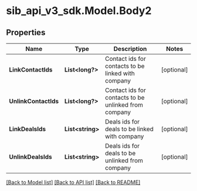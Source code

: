 # sib_api_v3_sdk.Model.Body2
## Properties

Name | Type | Description | Notes
------------ | ------------- | ------------- | -------------
**LinkContactIds** | **List&lt;long?&gt;** | Contact ids for contacts to be linked with company | [optional] 
**UnlinkContactIds** | **List&lt;long?&gt;** | Contact ids for contacts to be unlinked from company | [optional] 
**LinkDealsIds** | **List&lt;string&gt;** | Deals ids for deals to be linked with company | [optional] 
**UnlinkDealsIds** | **List&lt;string&gt;** | Deals ids for deals to be unlinked from company | [optional] 

[[Back to Model list]](../README.md#documentation-for-models) [[Back to API list]](../README.md#documentation-for-api-endpoints) [[Back to README]](../README.md)

